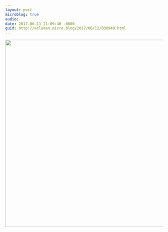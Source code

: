 ```yaml
---
layout: post
microblog: true
audio: 
date: 2017-06-11 21:09:40 -0600
guid: http://aclaman.micro.blog/2017/06/12/030940.html
---
```



<img src="http://micro.alexclaman.com/uploads/2018/31d93c6cba.jpg" width="600" height="600" />
